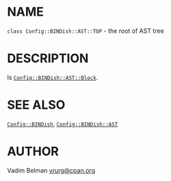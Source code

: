 NAME
====

`class Config::BINDish::AST::TOP` - the root of AST tree

DESCRIPTION
===========

Is [`Config::BINDish::AST::Block`](https://github.com/vrurg/raku-Config-BINDish/blob/v0.0.1/docs/md/Config/BINDish/AST/Block.md).

SEE ALSO
========

[`Config::BINDish`](https://github.com/vrurg/raku-Config-BINDish/blob/v0.0.1/docs/md/Config/BINDish.md), [`Config::BINDish::AST`](https://github.com/vrurg/raku-Config-BINDish/blob/v0.0.1/docs/md/Config/BINDish/AST.md)

AUTHOR
======

Vadim Belman <vrurg@cpan.org>

